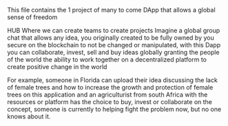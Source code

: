 This file contains the 1 project of many to come DApp that allows a global sense of freedom 

HUB Where we can create teams to create projects 
Imagine a global group chat that allows any idea, you originally created to be fully owned by you secure on the blockchain to not be changed or manipulated, with this Dapp you can collaborate, invest, sell and buy ideas globally granting the people of the world the ability to work together on a decentralized platform to create positive change in the world  

For example, someone in Florida can upload their idea discussing the lack of female trees and how to increase the growth and protection of female trees on this application and an agriculturist from south Africa with the resources or platform has the choice to buy, invest or collaborate on the concept, someone is currently to helping fight the problem now, but no one knows about it. 
